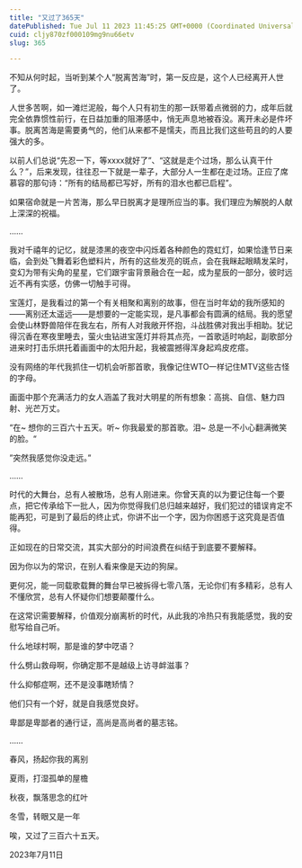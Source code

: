 ```yaml
---
title: "又过了365天"
datePublished: Tue Jul 11 2023 11:45:25 GMT+0000 (Coordinated Universal Time)
cuid: cljy870zf000109mg9nu66etv
slug: 365

---
```


不知从何时起，当听到某个人“脱离苦海”时，第一反应是，这个人已经离开人世了。

人世多苦啊，如一滩烂泥般，每个人只有初生的那一跃带着点微弱的力，成年后就完全依靠惯性前行，在日益加重的阻滞感中，悄无声息地被吞没。离开未必是件坏事。脱离苦海是需要勇气的，他们从来都不是懦夫，而且比我们这些苟且的的人要强大的多。

以前人们总说“先忍一下，等xxxx就好了”、“这就是走个过场，那么认真干什么？”，后来发现，往往忍一下就是一辈子，大部分人一生都在走过场。正应了席慕容的那句诗：“所有的结局都已写好，所有的泪水也都已启程”。

如果宿命就是一片苦海，那么早日脱离才是理所应当的事。我们理应为解脱的人献上深深的祝福。

……

我对千禧年的记忆，就是漆黑的夜空中闪烁着各种颜色的霓虹灯，如果恰逢节日来临，会到处飞舞着彩色塑料片，所有的这些发亮的斑点，会在我眯起眼睛发呆时，变幻为带有尖角的星星，它们跟宇宙背景融合在一起，成为星辰的一部分，彼时远近不再有实感，仿佛一切触手可得。

宝莲灯，是我看过的第一个有关相聚和离别的故事，但在当时年幼的我所感知的——离别还太遥远——是想要的一定能实现，是凡事都会有圆满的结局。我的愿望会使山林野兽陪伴在我左右，所有人对我敞开怀抱，斗战胜佛对我出手相助。犹记得沉香在寒夜里睡去，萤火虫钻进宝莲灯并将其点亮，一首歌适时响起，副歌部分进来时打击乐烘托着画面中的太阳升起，我被震撼得浑身起鸡皮疙瘩。

没有网络的年代我抓住一切机会听那首歌，我像记住WTO一样记住MTV这些古怪的字母。

画面中那个充满活力的女人涵盖了我对大明星的所有想象：高挑、自信、魅力四射、光芒万丈。

“在~ 想你的三百六十五天。听~ 你我最爱的那首歌。泪~ 总是一不小心翻满微笑的脸。“

”突然我感觉你没走远。”

……

时代的大舞台，总有人被散场，总有人刚进来。你曾天真的以为要记住每一个要点，把它传承给下一批人，因为你觉得我们总归越来越好，我们犯过的错误肯定不能再犯，可是到了最后的终止式，你讲不出一个字，因为你困惑于这究竟是否值得。

正如现在的日常交流，其实大部分的时间浪费在纠结于到底要不要解释。

因为你以为的常识，在别人看来像是天边的狗屎。

更何况，能一同载歌载舞的舞台早已被拆得七零八落，无论你们有多精彩，总有人不懂欣赏，总有人怀疑你们想要颠覆什么。

在这常识需要解释，价值观分崩离析的时代，从此我的冷热只有我能感觉，我的安慰写给自己听。

什么地球村啊，那是谁的梦中呓语？

什么劈山救母啊，你确定那不是越级上访寻衅滋事？

什么抑郁症啊，还不是没事瞎矫情？

他们只有一个好，就是自我感觉良好。

卑鄙是卑鄙者的通行证，高尚是高尚者的墓志铭。

……

春风，扬起你我的离别

夏雨，打湿孤单的屋檐

秋夜，飘落思念的红叶

冬雪，转眼又是一年

唉，又过了三百六十五天。

2023年7月11日
